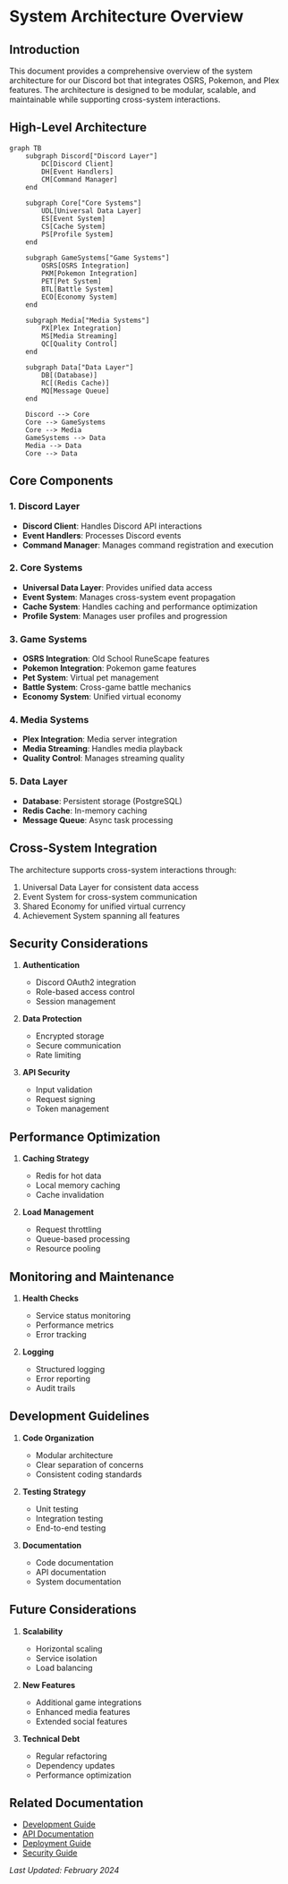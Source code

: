 # System Architecture Overview

## Introduction

This document provides a comprehensive overview of the system architecture for our Discord bot that integrates OSRS, Pokemon, and Plex features. The architecture is designed to be modular, scalable, and maintainable while supporting cross-system interactions.

## High-Level Architecture

```mermaid
graph TB
    subgraph Discord["Discord Layer"]
        DC[Discord Client]
        DH[Event Handlers]
        CM[Command Manager]
    end

    subgraph Core["Core Systems"]
        UDL[Universal Data Layer]
        ES[Event System]
        CS[Cache System]
        PS[Profile System]
    end

    subgraph GameSystems["Game Systems"]
        OSRS[OSRS Integration]
        PKM[Pokemon Integration]
        PET[Pet System]
        BTL[Battle System]
        ECO[Economy System]
    end

    subgraph Media["Media Systems"]
        PX[Plex Integration]
        MS[Media Streaming]
        QC[Quality Control]
    end

    subgraph Data["Data Layer"]
        DB[(Database)]
        RC[(Redis Cache)]
        MQ[Message Queue]
    end

    Discord --> Core
    Core --> GameSystems
    Core --> Media
    GameSystems --> Data
    Media --> Data
    Core --> Data
```

## Core Components

### 1. Discord Layer
- **Discord Client**: Handles Discord API interactions
- **Event Handlers**: Processes Discord events
- **Command Manager**: Manages command registration and execution

### 2. Core Systems
- **Universal Data Layer**: Provides unified data access
- **Event System**: Manages cross-system event propagation
- **Cache System**: Handles caching and performance optimization
- **Profile System**: Manages user profiles and progression

### 3. Game Systems
- **OSRS Integration**: Old School RuneScape features
- **Pokemon Integration**: Pokemon game features
- **Pet System**: Virtual pet management
- **Battle System**: Cross-game battle mechanics
- **Economy System**: Unified virtual economy

### 4. Media Systems
- **Plex Integration**: Media server integration
- **Media Streaming**: Handles media playback
- **Quality Control**: Manages streaming quality

### 5. Data Layer
- **Database**: Persistent storage (PostgreSQL)
- **Redis Cache**: In-memory caching
- **Message Queue**: Async task processing

## Cross-System Integration

The architecture supports cross-system interactions through:
1. Universal Data Layer for consistent data access
2. Event System for cross-system communication
3. Shared Economy for unified virtual currency
4. Achievement System spanning all features

## Security Considerations

1. **Authentication**
   - Discord OAuth2 integration
   - Role-based access control
   - Session management

2. **Data Protection**
   - Encrypted storage
   - Secure communication
   - Rate limiting

3. **API Security**
   - Input validation
   - Request signing
   - Token management

## Performance Optimization

1. **Caching Strategy**
   - Redis for hot data
   - Local memory caching
   - Cache invalidation

2. **Load Management**
   - Request throttling
   - Queue-based processing
   - Resource pooling

## Monitoring and Maintenance

1. **Health Checks**
   - Service status monitoring
   - Performance metrics
   - Error tracking

2. **Logging**
   - Structured logging
   - Error reporting
   - Audit trails

## Development Guidelines

1. **Code Organization**
   - Modular architecture
   - Clear separation of concerns
   - Consistent coding standards

2. **Testing Strategy**
   - Unit testing
   - Integration testing
   - End-to-end testing

3. **Documentation**
   - Code documentation
   - API documentation
   - System documentation

## Future Considerations

1. **Scalability**
   - Horizontal scaling
   - Service isolation
   - Load balancing

2. **New Features**
   - Additional game integrations
   - Enhanced media features
   - Extended social features

3. **Technical Debt**
   - Regular refactoring
   - Dependency updates
   - Performance optimization

## Related Documentation
- [Development Guide](../guides/development/README.md)
- [API Documentation](../api/README.md)
- [Deployment Guide](../guides/deployment/README.md)
- [Security Guide](../SECURITY.md)

_Last Updated: February 2024_
